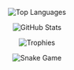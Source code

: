 <!-- Most Used Languages Centered -->
<p align="center">
<img src="https://github-readme-stats-five-alpha-68.vercel.app/api/top-langs/?username=sminerport&layout=compact&theme=default" alt="Top Languages" />
</p>
<!-- GitHub Stats Centered -->
<p align="center">
<img src="https://github-readme-stats-five-alpha-68.vercel.app/api?username=sminerport&show_icons=true&theme=default&count_private=true" alt="GitHub Stats" />
</p>
<!-- Trophies Centered -->
<p align="center">
<img src="https://github-profile-trophy.vercel.app/?username=sminerport&theme=flat&no-frame=true&margin-w=15" alt="Trophies" />
</p>
<!-- Snake Game Centered -->
<p align="center">
<object data="https://sminerport.github.io/snk/github-contribution-grid-snake.gif" type="image/gif">
<img src="https://sminerport.github.io/snk/github-contribution-grid-snake.gif" alt="Snake Game" />
</object>
</p>
